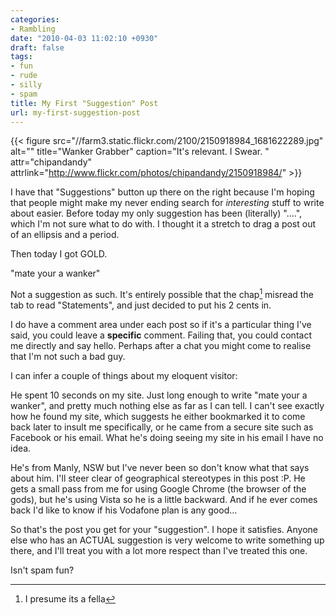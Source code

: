 ```yaml
---
categories:
- Rambling
date: "2010-04-03 11:02:10 +0930"
draft: false
tags:
- fun
- rude
- silly
- spam
title: My First "Suggestion" Post
url: my-first-suggestion-post
---
```


{{< figure src="//farm3.static.flickr.com/2100/2150918984_1681622289.jpg" alt="" title="Wanker Grabber" caption="It's relevant. I Swear. " attr="chipandandy" attrlink="http://www.flickr.com/photos/chipandandy/2150918984/"  >}}

I have that "Suggestions" button up there on the right because I'm hoping that people might make my never ending search for *interesting* stuff to write about easier. Before today my only suggestion has been (literally) "....", which I'm not sure what to do with. I thought it a stretch to drag a post out of an ellipsis and a period.

Then today I got GOLD.

"mate your a wanker"

Not a suggestion as such. It's entirely possible that the chap[^1] misread the tab to read "Statements", and just decided to put his 2 cents in.

I do have a comment area under each post so if it's a particular thing I've said, you could leave a **specific** comment. Failing that, you could contact me directly and say hello. Perhaps after a chat you might come to realise that I'm not such a bad guy.

I can infer a couple of things about my eloquent visitor:

He spent 10 seconds on my site. Just long enough to write "mate your a wanker", and pretty much nothing else as far as I can tell. I can't see exactly how he found my site, which suggests he either bookmarked it to come back later to insult me specifically, or he came from a secure site such as Facebook or his email. What he's doing seeing my site in his email I have no idea.

He's from Manly, NSW but I've never been so don't know what that says about him. I'll steer clear of geographical stereotypes in this post :P. He gets a small pass from me for using Google Chrome (the browser of the gods), but he's using Vista so he is a little backward. And if he ever comes back I'd like to know if his Vodafone plan is any good...

So that's the post you get for your "suggestion". I hope it satisfies. Anyone else who has an ACTUAL suggestion is very welcome to write something up there, and I'll treat you with a lot more respect than I've treated this one.

Isn't spam fun?

[^1]: I presume its a fella
